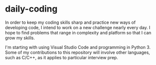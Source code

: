 # daily-coding

In order to keep my coding skills sharp and practice new ways of developing code, I intend to work on a new challenge nearly every day. I hope to find problems that range in complexity and platform so that I can grow my skills.

I'm starting with using Visual Studio Code and programming in Python 3. Some of my contributions to this repository will involve other languages, such as C/C++, as it applies to particular interview prep.